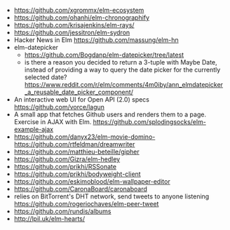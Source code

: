 - https://github.com/xgrommx/elm-ecosystem
- https://github.com/ohanhi/elm-chronographify
- https://github.com/krisajenkins/elm-rays/
- https://github.com/jessitron/elm-sydron
- Hacker News in Elm https://github.com/massung/elm-hn
- elm-datepicker
  - https://github.com/Bogdanp/elm-datepicker/tree/latest
  - is there a reason you decided to return a 3-tuple with Maybe Date, instead of providing a way to query the date picker for the currently selected date? https://www.reddit.com/r/elm/comments/4m0iby/ann_elmdatepicker_a_reusable_date_picker_component/
- An interactive web UI for Open API (2.0) specs https://github.com/vorce/lagun
- A small app that fetches Github users and renders them to a page. Exercise in AJAX with Elm. https://github.com/splodingsocks/elm-example-ajax
- https://github.com/danyx23/elm-movie-domino- https://github.com/rtfeldman/dreamwriter
- https://github.com/matthieu-beteille/gipher
- https://github.com/Gizra/elm-hedley
- https://github.com/prikhi/RSSonate
- https://github.com/prikhi/bodyweight-client
- https://github.com/eskimoblood/elm-wallpaper-editor
- https://github.com/CaronaBoard/caronaboard
- relies on BitTorrent's DHT network, send tweets to anyone listening https://github.com/rogeriochaves/elm-peer-tweet
- https://github.com/rundis/albums
- http://lpil.uk/elm-hearts/
